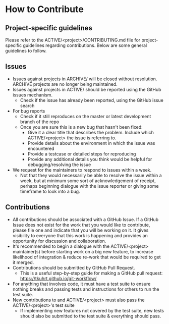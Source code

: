 # How to Contribute

## Project-specific guidelines
Please refer to the ACTIVE/\<project\>/CONTRIBUTING.md file for project-specific guidelines regarding contributions.  Below are some general guidelines to follow.

## Issues
* Issues against projects in ARCHIVE/ will be closed without resolution. ARCHIVE projects are no longer being maintained.
* Issues against projects in ACTIVE/ should be reported using the GitHub issues mechanism.  
  * Check if the issue has already been reported, using the GitHub issue search
* For bug reports
  * Check if it still reproduces on the master or latest development branch of the repo
  * Once you are sure this is a new bug that hasn't been fixed:
    * Give it a clear title that describes the problem.  Include which ACTIVE/\<project\> the issue is referring to.
    * Provide details about the environment in which the issue was encountered
    * Provide a testcase or detailed steps for reproducing
    * Provide any additional details you think would be helpful for debugging/resolving the issue
* We request for the maintainers to respond to issues within a week.
  * Not that they would necessarily be able to resolve the issue within a week, but at minimum some sort of acknowledgement of receipt, perhaps beginning dialogue with the issue reporter or giving some timeframe to look into a bug.

## Contributions
* All contributions should be associated with a GitHub Issue.  If a GitHub Issue does not exist for the work that you would like to contribute, please file one and indicate that you will be working on it.  It gives visibility to everyone that this work is happening and provides an opportunity for discussion and collaboration.
* It's recommended to begin a dialogue with the ACTIVE/\<project\> maintainer(s) before starting work on a big new feature, to increase likelihood of integration & reduce re-work that would be required to get it merged.
* Contributions should be submitted by GitHub Pull Request.  
  * This is a useful step-by-step guide for making a GitHub pull request: https://tkuhrt.github.io/git-workflow/
* For anything that involves code, it must have a test suite to ensure nothing breaks and passing tests and instructions for others to run the test suite.  
* New contributions to and ACTIVE/\<project\> must also pass the ACTIVE/\<project\>'s test suite
  * If implementing new features not covered by the test suite, new tests should also be submitted to the test suite & everything should pass.  
